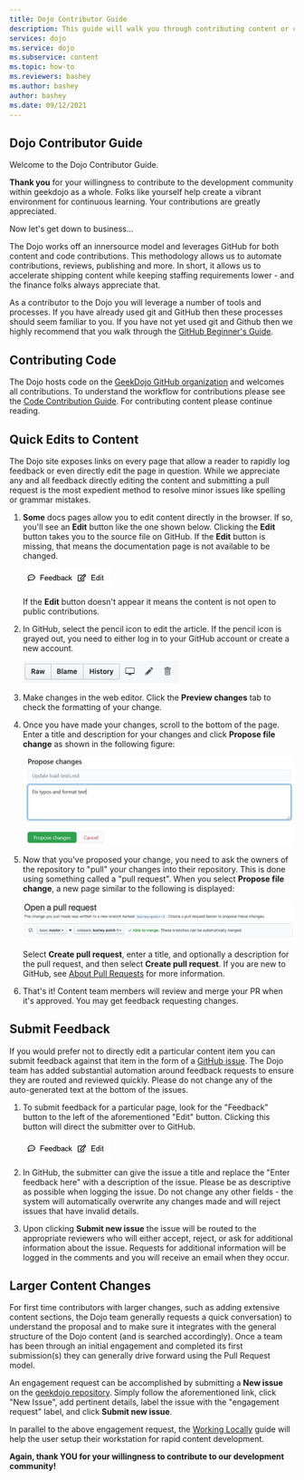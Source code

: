 ```yaml
---
title: Dojo Contributor Guide
description: This guide will walk you through contributing content or code to the Dojo including setting up your local environment.
services: dojo
ms.service: dojo
ms.subservice: content
ms.topic: how-to
ms.reviewers: bashey
ms.author: bashey
author: bashey
ms.date: 09/12/2021
---
```


## Dojo Contributor Guide

Welcome to the Dojo Contributor Guide.

**Thank you** for your willingness to contribute to the development community within geekdojo as a whole. Folks like yourself help create a vibrant environment for continuous learning. Your contributions are greatly appreciated.

Now let's get down to business...

The Dojo works off an innersource model and leverages GitHub for both content and code contributions. This methodology allows us to automate contributions, reviews, publishing and more. In short, it allows us to accelerate shipping content while keeping staffing requirements lower - and the finance folks always appreciate that.

As a contributor to the Dojo you will leverage a number of tools and processes. If you have already used git and GitHub then these processes should seem familiar to you. If you have not yet used git and Github then we highly recommend that you walk through the [GitHub Beginner's Guide](https://guides.github.com/activities/hello-world/).

## Contributing Code

The Dojo hosts code on the [GeekDojo GitHub organization](https://github.com/geekdojo-ofc) and welcomes all contributions. To understand the workflow for contributions please see the [Code Contribution Guide](contribute-code.md). For contributing content please continue reading.

## Quick Edits to Content

The Dojo site exposes links on every page that allow a reader to rapidly log feedback or even directly edit the page in question. While we appreciate any and all feedback directly editing the content and submitting a pull request is the most expedient method to resolve minor issues like spelling or grammar mistakes.

1. **Some** docs pages allow you to edit content directly in the browser. If so, you'll see an **Edit** button like the one shown below. Clicking the **Edit** button takes you to the source file on GitHub. If the **Edit** button is missing, that means the documentation page is not available to be changed.

   ![Location of the Edit link](./media/feedback-edit.png)

   If the **Edit** button doesn't appear it means the content is not open to public contributions.

2. In GitHub, select the pencil icon to edit the article. If the pencil icon is grayed out, you need to either log in to your GitHub account or create a new account.

   ![Location of the pencil icon](./media/github-pencil.png)

3. Make changes in the web editor. Click the **Preview changes** tab to check the formatting of your change.

4. Once you have made your changes, scroll to the bottom of the page. Enter a title and description for your changes and click **Propose file change** as shown in the following figure:

   ![Propose file change](./media/submit-pull-request.png)

5. Now that you've proposed your change, you need to ask the owners of the repository to "pull" your changes into their repository. This is done using something called a "pull request". When you select **Propose file change**, a new page similar to the following is displayed:

   ![create pull request](media/create-pull-request.png)

   Select **Create pull request**, enter a title, and optionally a description for the pull request, and then select **Create pull request**. If you are new to GitHub, see [About Pull Requests](https://help.github.com/en/articles/about-pull-requests) for more information.

6. That's it! Content team members will review and merge your PR when it's approved. You may get feedback requesting changes.

## Submit Feedback

If you would prefer not to directly edit a particular content item you can submit feedback against that item in the form of a [GitHub issue](https://guides.github.com/features/issues/). The Dojo team has added substantial automation around feedback requests to ensure they are routed and reviewed quickly. Please do not change any of the auto-generated text at the bottom of the issues.

1. To submit feedback for a particular page, look for the "Feedback" button to the left of the aforementioned "Edit" button. Clicking this button will direct the submitter over to GitHub. 

   ![Location of the Edit link](./media/feedback-edit.png)

2. In GitHub, the submitter can give the issue a title and replace the "Enter feedback here" with a description of the issue. Please be as descriptive as possible when logging the issue. Do not change any other fields - the system will automatically overwrite any changes made and will reject issues that have invalid details.

3. Upon clicking **Submit new issue** the issue will be routed to the appropriate reviewers who will either accept, reject, or ask for additional information about the issue. Requests for additional information will be logged in the comments and you will receive an email when they occur.

## Larger Content Changes

For first time contributors with larger changes, such as adding extensive content sections, the Dojo team generally requests a quick conversation) to understand the proposal and to make sure it integrates with the general structure of the Dojo content (and is searched accordingly). Once a team has been through an initial engagement and completed its first submission(s) they can generally drive forward using the Pull Request model.

An engagement request can be accomplished by submitting a **New issue** on the [geekdojo repository](https://github.com/geekdojo-ofc/geekdojo-com/issues). Simply follow the aforementioned link, click "New Issue", add pertinent details, label the issue with the "engagement request" label, and click **Submit new issue**.

In parallel to the above engagement request, the [Working Locally](working-locally.md) guide will help the user setup their workstation for rapid content development.

**Again, thank YOU for your willingness to contribute to our development community!**